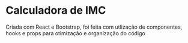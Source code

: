 # Calculadora de IMC

Criada com React e Bootstrap, foi feita com utlização de componentes, hooks e props para otimização e organização do código 


